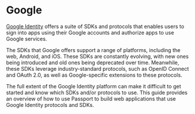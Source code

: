 # Google

[Google Identity](https://developers.google.com/identity) offers a suite of SDKs
and protocols that enables users to sign into apps using their Google accounts
and authorize apps to use Google services.

The SDKs that Google offers support a range of platforms, including the web,
Android, and iOS.  These SDKs are constantly evolving, with new ones being
introduced and old ones being deprecated over time.  Meanwhile, these SDKs
leverage industry-standard protocols, such as OpenID Connect and OAuth 2.0, as
well as Google-specific extensions to these protocols.

The full extent of the Google Identity platform can make it difficult to get
started and know which SDKs and/or protocols to use.  This guide provides an
overview of how to use Passport to build web applications that use Google
Identity protocols and SDKs.
